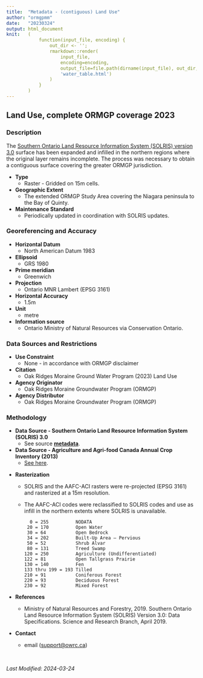 ```yaml
---
title:  "Metadata - (contiguous) Land Use"
author: "ormgpmm"
date:   "20230324"
output: html_document
knit:   (
            function(input_file, encoding) {
                out_dir <- '';
                rmarkdown::render(
                    input_file,
                    encoding=encoding,
                    output_file=file.path(dirname(input_file), out_dir,
                    'water_table.html')
                )
            }
        )
---
```


## Land Use, complete ORMGP coverage 2023

### Description 

The [Southern Ontario Land Resource Information System (SOLRIS) version 3.0](https://geohub.lio.gov.on.ca/documents/0279f65b82314121b5b5ec93d76bc6ba/about) surface has been expanded and infilled in the northern regions where the original layer remains incomplete. The process was necessary to obtain a contiguous surface covering the greater ORMGP jurisdiction.

* **Type**
    + Raster - Gridded on 15m cells.
* **Geographic Extent**
    + The extended ORMGP Study Area covering the Niagara peninsula to the Bay of Quinty.
* **Maintenance Standard**
    + Periodically updated in coordination with SOLRIS updates.

### Georeferencing and Accuracy

* **Horizontal Datum**
    + North American Datum 1983
* **Ellipsoid**
    + GRS 1980
* **Prime meridian**
    + Greenwich
* **Projection**
    + Ontario MNR Lambert (EPSG 3161)
* **Horizontal Accuracy**
    + 1.5m
* **Unit**
    + metre
* **Information source**
    + Ontario Ministry of Natural Resources via Conservation Ontario.


### Data Sources and Restrictions

* **Use Constraint**
    + None - in accordance with ORMGP disclaimer
* **Citation**
    + Oak Ridges Moraine Ground Water Program (2023) Land Use
* **Agency Originator**
    + Oak Ridges Moraine Groundwater Program (ORMGP)
* **Agency Distributor**
    + Oak Ridges Moraine Groundwater Program (ORMGP)

### Methodology

* **Data Source - Southern Ontario Land Resource Information System (SOLRIS) 3.0**
    + See source [**metadata**](https://www.arcgis.com/sharing/rest/content/items/0279f65b82314121b5b5ec93d76bc6ba/info/metadata/metadata.xml?format=default&output=html).
* **Data Source - Agriculture and Agri-food Canada Annual Crop Inventory (2013)**
    + [See here](https://open.canada.ca/data/en/dataset/ba2645d5-4458-414d-b196-6303ac06c1c9).

<!-- * **Data Source - Ontario Road Network (ORN) Road Net Element**
    + See Source [**metadata**](https://www.arcgis.com/sharing/rest/content/items/2fd52bccdb77479da0133c86545503f8/info/metadata/metadata.xml?format=default&output=html)
* **Data Source - Wetlands (Ontario GeoHub)**
    + See Source [**metadata**](https://www.arcgis.com/sharing/rest/content/items/5216a770ef684d2fae8bcc13ee9c4357/info/metadata/metadata.xml?format=default&output=html)
* **Data Source - Ontario Hydro Network (OHN) - Waterbody**
    + See Source [**metadata**](https://www.arcgis.com/sharing/rest/content/items/22bab3c9f37a4dd0845eb89e7b247a9f/info/metadata/metadata.xml?format=default&output=html)     -->

<!-- * **Vector Overlay**
    + Vector overlay of roads, wetlands and water bodies, areas outside of the SOLRIS data bounds (typically up on the Canadian Shield) are filled in with the appropriate SOLRIS land use class index (201, 131, 170, respectively–MNRF, 2019).

    + All remaining area not covered by SOLRIS is assumed Forest (SOLRIS land use class index 90), as visually observed from satellite imagery and air photos. -->

* **Rasterization**
    <!-- + Each of the input datasets (i.e. SOLRIS, ORN, OHN waterbody and wetlands) were re-projected and rasterized at a 15m resolution. -->
    + SOLRIS and the AAFC-ACI rasters were re-projected (EPSG 3161) and rasterized at a 15m resolution.
    + The AAFC-ACI codes were reclassified to SOLRIS codes and use as infill in the northern extents where SOLRIS is unavailable.

        ```
          0 = 255          NODATA
         20 = 170          Open Water
         30 = 64           Open Bedrock
         34 = 202          Built-Up Area – Pervious
         50 = 52           Shrub Alvar
         80 = 131          Treed Swamp
        120 = 250          Agriculture (Undifferentiated)
        122 = 81           Open Tallgrass Prairie
        130 = 140          Fen
        133 thru 199 = 193 Tilled
        210 = 91           Coniferous Forest
        220 = 93           Deciduous Forest
        230 = 92           Mixed Forest
        ```

* **References**
    + Ministry of Natural Resources and Forestry, 2019. Southern Ontario Land Resource Information System (SOLRIS) Version 3.0: Data Specifications. Science and Research Branch, April 2019.

* **Contact**
    + email (support@owrc.ca)



<br>

*Last Modified: 2024-03-24*
